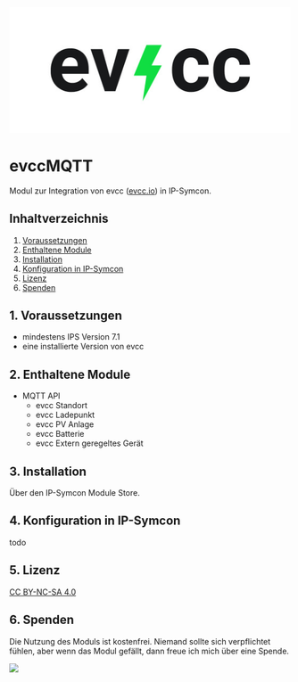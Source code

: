 ![Red Square](/docs/pictures/logo.png)
# evccMQTT

Modul zur Integration von evcc ([evcc.io](https://evcc.io)) in IP-Symcon.

## Inhaltverzeichnis

1. [Voraussetzungen](#1-voraussetzungen)
2. [Enthaltene Module](#2-enthaltene-module)
3. [Installation](#3-installation)
4. [Konfiguration in IP-Symcon](#4-konfiguration-in-ip-symcon)
5. [Lizenz](#5-lizenz)
6. [Spenden](#6-spenden)

## 1. Voraussetzungen

* mindestens IPS Version 7.1
* eine installierte Version von evcc

## 2. Enthaltene Module

* MQTT API
    * evcc Standort
    * evcc Ladepunkt
    * evcc PV Anlage
    * evcc Batterie
    * evcc Extern geregeltes Gerät

## 3. Installation

Über den IP-Symcon Module Store.

## 4. Konfiguration in IP-Symcon

todo

## 5. Lizenz

[CC BY-NC-SA 4.0](https://creativecommons.org/licenses/by-nc-sa/4.0/)

## 6. Spenden

Die Nutzung des Moduls ist kostenfrei. Niemand sollte sich verpflichtet fühlen, aber wenn das Modul gefällt, dann freue ich mich über eine Spende.

<a href="https://www.paypal.me/bumaas" target="_blank"><img src="https://www.paypalobjects.com/de_DE/DE/i/btn/btn_donate_LG.gif" border="0" /></a>

